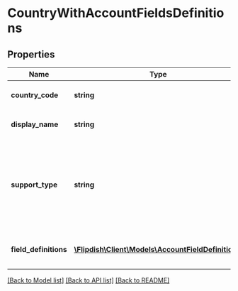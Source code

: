# CountryWithAccountFieldsDefinitions

## Properties
Name | Type | Description | Notes
------------ | ------------- | ------------- | -------------
**country_code** | **string** | Country 2-letter ISO code | [optional] 
**display_name** | **string** | Display name of the country | [optional] 
**support_type** | **string** | Country support type (supported-by-stripe-cc, supported-by-flipdish,not-supported) | [optional] 
**field_definitions** | [**\Flipdish\\Client\Models\AccountFieldDefinition[]**](AccountFieldDefinition.md) | Bank Account field definitions | [optional] 

[[Back to Model list]](../README.md#documentation-for-models) [[Back to API list]](../README.md#documentation-for-api-endpoints) [[Back to README]](../README.md)



